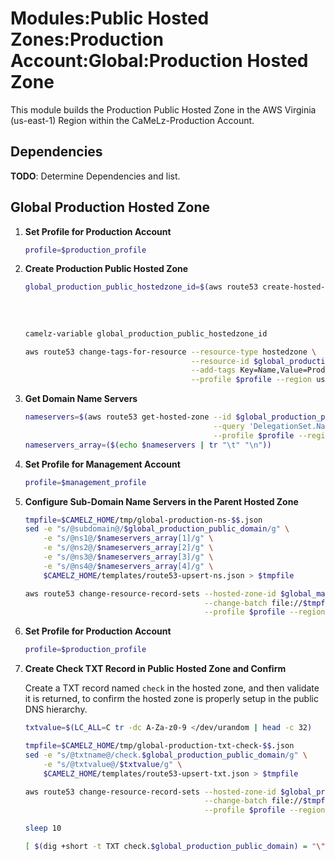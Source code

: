 # Modules:Public Hosted Zones:Production Account:Global:Production Hosted Zone

This module builds the Production Public Hosted Zone in the AWS Virginia (us-east-1) Region within the
CaMeLz-Production Account.

## Dependencies

**TODO**: Determine Dependencies and list.

## Global Production Hosted Zone

1. **Set Profile for Production Account**

    ```bash
    profile=$production_profile
    ```

1. **Create Production Public Hosted Zone**

    ```bash
    global_production_public_hostedzone_id=$(aws route53 create-hosted-zone --name $global_production_public_domain \
                                                                            --hosted-zone-config Comment="Public Zone for $global_production_public_domain",PrivateZone=false \
                                                                            --caller-reference $(date +%s) \
                                                                            --query 'HostedZone.Id' \
                                                                            --profile $profile --region us-east-1 --output text | cut -f3 -d /)
    camelz-variable global_production_public_hostedzone_id

    aws route53 change-tags-for-resource --resource-type hostedzone \
                                         --resource-id $global_production_public_hostedzone_id \
                                         --add-tags Key=Name,Value=Production-PublicHostedZone Key=Company,Value=CaMeLz Key=Environment,Value=Production \
                                         --profile $profile --region us-east-1 --output text
    ```

1. **Get Domain Name Servers**

    ```bash
    nameservers=$(aws route53 get-hosted-zone --id $global_production_public_hostedzone_id \
                                              --query 'DelegationSet.NameServers' \
                                              --profile $profile --region us-east-1 --output text)
    nameservers_array=($(echo $nameservers | tr "\t" "\n"))
    ```

1. **Set Profile for Management Account**

    ```bash
    profile=$management_profile
    ```

1. **Configure Sub-Domain Name Servers in the Parent Hosted Zone**

    ```bash
    tmpfile=$CAMELZ_HOME/tmp/global-production-ns-$$.json
    sed -e "s/@subdomain@/$global_production_public_domain/g" \
        -e "s/@ns1@/$nameservers_array[1]/g" \
        -e "s/@ns2@/$nameservers_array[2]/g" \
        -e "s/@ns3@/$nameservers_array[3]/g" \
        -e "s/@ns4@/$nameservers_array[4]/g" \
        $CAMELZ_HOME/templates/route53-upsert-ns.json > $tmpfile

    aws route53 change-resource-record-sets --hosted-zone-id $global_management_public_hostedzone_id \
                                            --change-batch file://$tmpfile \
                                            --profile $profile --region us-east-1 --output text
    ```

1. **Set Profile for Production Account**

    ```bash
    profile=$production_profile
    ```

1. **Create Check TXT Record in Public Hosted Zone and Confirm**

   Create a TXT record named `check` in the hosted zone, and then validate it is returned, to confirm the hosted zone is
   properly setup in the public DNS hierarchy.

    ```bash
    txtvalue=$(LC_ALL=C tr -dc A-Za-z0-9 </dev/urandom | head -c 32)

    tmpfile=$CAMELZ_HOME/tmp/global-production-txt-check-$$.json
    sed -e "s/@txtname@/check.$global_production_public_domain/g" \
        -e "s/@txtvalue@/$txtvalue/g" \
        $CAMELZ_HOME/templates/route53-upsert-txt.json > $tmpfile

    aws route53 change-resource-record-sets --hosted-zone-id $global_production_public_hostedzone_id \
                                            --change-batch file://$tmpfile \
                                            --profile $profile --region us-east-1 --output text

    sleep 10

    [ $(dig +short -t TXT check.$global_production_public_domain) = "\"$txtvalue\"" ] && echo "Check confirmed"
    ```
